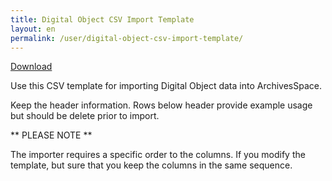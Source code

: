 ```yaml
---
title: Digital Object CSV Import Template
layout: en
permalink: /user/digital-object-csv-import-template/
---
```

[Download](https://raw.githubusercontent.com/archivesspace/archivesspace/master/backend/app/exporters/examples/digital_object/aspace_digital_object_import_template.csv)

Use this CSV template for importing Digital Object data into ArchivesSpace.


Keep the header information. Rows below header provide example usage but should
be delete prior to import.

** PLEASE NOTE **

The importer requires a specific order to the columns. If you modify the
template, but sure that you keep the columns in the same sequence.  
